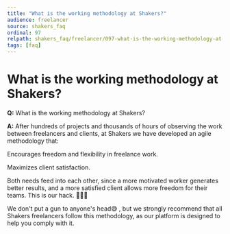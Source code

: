 ```yaml
---
title: "What is the working methodology at Shakers?"
audience: freelancer
source: shakers_faq
ordinal: 97
relpath: shakers_faq/freelancer/097-what-is-the-working-methodology-at-shakers.md
tags: [faq]
---
```


# What is the working methodology at Shakers?

**Q:** What is the working methodology at Shakers?

**A:** After hundreds of projects and thousands of hours of observing the work between freelancers and clients, at Shakers we have developed an agile methodology that:

Encourages freedom and flexibility in freelance work.

Maximizes client satisfaction.

Both needs feed into each other, since a more motivated worker generates better results, and a more satisfied client allows more freedom for their teams. This is our hack. 🤟🏼😎

We don't put a gun to anyone's head😅 , but we strongly recommend that all Shakers freelancers follow this methodology, as our platform is designed to help you comply with it.
